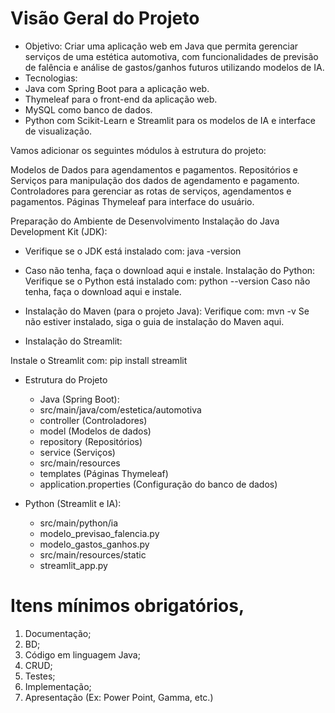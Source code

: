 # Visão Geral do Projeto
- Objetivo: Criar uma aplicação web em Java que permita gerenciar serviços de uma estética automotiva, com funcionalidades de previsão de falência e análise de gastos/ganhos futuros utilizando modelos de IA.
- Tecnologias:
- Java com Spring Boot para a aplicação web.
- Thymeleaf para o front-end da aplicação web.
- MySQL como banco de dados.
- Python com Scikit-Learn e Streamlit para os modelos de IA e interface de visualização.

Vamos adicionar os seguintes módulos à estrutura do projeto:

Modelos de Dados para agendamentos e pagamentos.
Repositórios e Serviços para manipulação dos dados de agendamento e pagamento.
Controladores para gerenciar as rotas de serviços, agendamentos e pagamentos.
Páginas Thymeleaf para interface do usuário.

Preparação do Ambiente de Desenvolvimento
Instalação do Java Development Kit (JDK):

- Verifique se o JDK está instalado com:
java -version
- Caso não tenha, faça o download aqui e instale.
Instalação do Python:
Verifique se o Python está instalado com:
python --version
Caso não tenha, faça o download aqui e instale.

- Instalação do Maven (para o projeto Java):
Verifique com:
mvn -v
Se não estiver instalado, siga o guia de instalação do Maven aqui.

- Instalação do Streamlit:

Instale o Streamlit com:
pip install streamlit
- Estrutura do Projeto
  - Java (Spring Boot):
  - src/main/java/com/estetica/automotiva
  - controller (Controladores)
  - model (Modelos de dados)
  - repository (Repositórios)
  - service (Serviços)
  - src/main/resources
  - templates (Páginas Thymeleaf)
  - application.properties (Configuração do banco de dados)

- Python (Streamlit e IA):

  - src/main/python/ia
  - modelo_previsao_falencia.py
  - modelo_gastos_ganhos.py
  - src/main/resources/static
  - streamlit_app.py

# Itens mínimos obrigatórios,
1. Documentação;
2. BD;
3. Código em linguagem Java;
4. CRUD;
5. Testes;
6. Implementação;
7. Apresentação (Ex: Power Point, Gamma, etc.)
